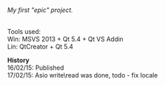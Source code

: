 <h6>My first "epic" project.<br></h6>

Tools used:<br>
Win: MSVS 2013 + Qt 5.4 + Qt VS Addin<br>
Lin: QtCreator + Qt 5.4<br>

<b>History</b><br>
16/02/15: Published<br>
17/02/15: Asio write\read was done, todo - fix locale
